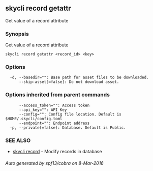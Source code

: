 ## skycli record getattr

Get value of a record attribute

### Synopsis


Get value of a record attribute

```
skycli record getattr <record_id> <key>
```

### Options

```
  -d, --basedir="": Base path for asset files to be downloaded.
      --skip-asset[=false]: Do not download asset.
```

### Options inherited from parent commands

```
      --access_token="": Access token
      --api_key="": API Key
      --config="": Config file location. Default is $HOME/.skycli/config.toml
      --endpoint="": Endpoint address
  -p, --private[=false]: Database. Default is Public.
```

### SEE ALSO
* [skycli record](skycli_record.md)	 - Modify records in database

###### Auto generated by spf13/cobra on 8-Mar-2016
